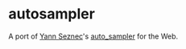 # autosampler

A port of [Yann Seznec](https://github.com/yannseznec)'s [auto_sampler](https://github.com/yannseznec/auto_sampler) for the Web.
